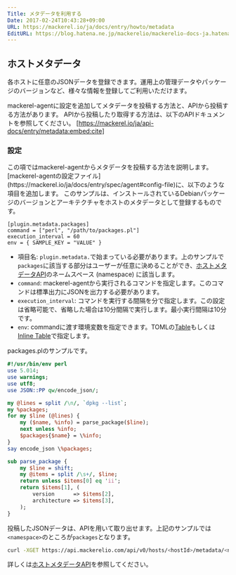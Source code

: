 ```yaml
---
Title: メタデータを利用する
Date: 2017-02-24T10:43:28+09:00
URL: https://mackerel.io/ja/docs/entry/howto/metadata
EditURL: https://blog.hatena.ne.jp/mackerelio/mackerelio-docs-ja.hatenablog.mackerel.io/atom/entry/10328749687220617062
---
```


<h2 id="metadata">ホストメタデータ</h2>
各ホストに任意のJSONデータを登録できます。運用上の管理データやパッケージのバージョンなど、様々な情報を登録してご利用いただけます。

mackerel-agentに設定を追加してメタデータを投稿する方法と、APIから投稿する方法があります。
APIから投稿したり取得する方法は、以下のAPIドキュメントを参照してください。
[https://mackerel.io/ja/api-docs/entry/metadata:embed:cite]

<h3 id="setting">設定</h3>
この項ではmackerel-agentからメタデータを投稿する方法を説明します。
[mackerel-agentの設定ファイル](https://mackerel.io/ja/docs/entry/spec/agent#config-file)に、以下のような項目を追加します。
このサンプルは、インストールされているDebianパッケージのバージョンとアーキテクチャをホストのメタデータとして登録するものです。

```config
[plugin.metadata.packages]
command = ["perl", "/path/to/packages.pl"]
execution_interval = 60
env = { SAMPLE_KEY = "VALUE" }
```

- 項目名: `plugin.metadata.`で始まっている必要があります。上のサンプルで`packages`に該当する部分はユーザーが任意に決めることができ、[ホストメタデータAPI](https://mackerel.io/ja/api-docs/entry/metadata)のネームスペース (namespace) に該当します。
- `command`: mackerel-agentから実行されるコマンドを指定します。このコマンドは標準出力にJSONを出力する必要があります。
- `execution_interval`: コマンドを実行する間隔を分で指定します。この設定は省略可能で、省略した場合は10分間隔で実行します。最小実行間隔は10分です。
- `env`: commandに渡す環境変数を指定できます。TOMLの[Table][]もしくは[Inline Table][]で指定します。


packages.plのサンプルです。
```perl
#!/usr/bin/env perl
use 5.014;
use warnings;
use utf8;
use JSON::PP qw/encode_json/;

my @lines = split /\n/, `dpkg --list`;
my %packages;
for my $line (@lines) {
    my ($name, %info) = parse_package($line);
    next unless %info;
    $packages{$name} = \%info;
}
say encode_json \%packages;

sub parse_package {
    my $line = shift;
    my @items = split /\s+/, $line;
    return unless $items[0] eq 'ii';
    return $items[1], (
        version      => $items[2],
        architecture => $items[3],
    );
}
```

投稿したJSONデータは、APIを用いて取り出せます。上記のサンプルでは`<namespace>`のところが`packages`となります。
```sh
curl -XGET https://api.mackerelio.com/api/v0/hosts/<hostId>/metadata/<namespace> -H 'X-Api-Key:<APIKEY>'
```
詳しくは[ホストメタデータAPI](https://mackerel.io/ja/api-docs/entry/metadata)を参照してください。

[Table]: https://github.com/toml-lang/toml#table
[Inline Table]: https://github.com/toml-lang/toml#inline-table
